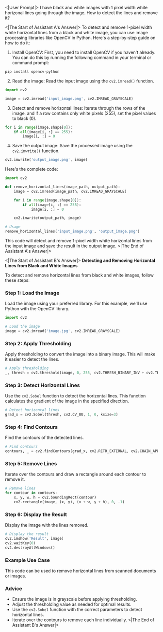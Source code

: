 <|User Prompt|>
I have black and white images with 1 pixel width white horizonal lines going through the image. How to detect the lines and remove it?

<|The Start of Assistant A's Answer|>
To detect and remove 1-pixel width white horizontal lines from a black and white image, you can use image processing libraries like OpenCV in Python. Here's a step-by-step guide on how to do it:

1. Install OpenCV: First, you need to install OpenCV if you haven't already. You can do this by running the following command in your terminal or command prompt:

```bash
pip install opencv-python
```

2. Read the image: Read the input image using the `cv2.imread()` function.

```python
import cv2

image = cv2.imread('input_image.png', cv2.IMREAD_GRAYSCALE)
```

3. Detect and remove horizontal lines: Iterate through the rows of the image, and if a row contains only white pixels (255), set the pixel values to black (0).

```python
for i in range(image.shape[0]):
    if all(image[i, :] == 255):
        image[i, :] = 0
```

4. Save the output image: Save the processed image using the `cv2.imwrite()` function.

```python
cv2.imwrite('output_image.png', image)
```

Here's the complete code:

```python
import cv2

def remove_horizontal_lines(image_path, output_path):
    image = cv2.imread(image_path, cv2.IMREAD_GRAYSCALE)

    for i in range(image.shape[0]):
        if all(image[i, :] == 255):
            image[i, :] = 0

    cv2.imwrite(output_path, image)

# Usage
remove_horizontal_lines('input_image.png', 'output_image.png')
```

This code will detect and remove 1-pixel width white horizontal lines from the input image and save the result in the output image.
<|The End of Assistant A's Answer|>

<|The Start of Assistant B's Answer|>
**Detecting and Removing Horizontal Lines from Black and White Images**

To detect and remove horizontal lines from black and white images, follow these steps:

### Step 1: **Load the Image**

Load the image using your preferred library. For this example, we'll use Python with the OpenCV library.

```python
import cv2

# Load the image
image = cv2.imread('image.jpg', cv2.IMREAD_GRAYSCALE)
```

### Step 2: **Apply Thresholding**

Apply thresholding to convert the image into a binary image. This will make it easier to detect the lines.

```python
# Apply thresholding
_, thresh = cv2.threshold(image, 0, 255, cv2.THRESH_BINARY_INV + cv2.THRESH_OTSU)
```

### Step 3: **Detect Horizontal Lines**

Use the `cv2.Sobel` function to detect the horizontal lines. This function calculates the gradient of the image in the specified direction.

```python
# Detect horizontal lines
grad_x = cv2.Sobel(thresh, cv2.CV_8U, 1, 0, ksize=3)
```

### Step 4: **Find Contours**

Find the contours of the detected lines.

```python
# Find contours
contours, _ = cv2.findContours(grad_x, cv2.RETR_EXTERNAL, cv2.CHAIN_APPROX_SIMPLE)
```

### Step 5: **Remove Lines**

Iterate over the contours and draw a rectangle around each contour to remove it.

```python
# Remove lines
for contour in contours:
    x, y, w, h = cv2.boundingRect(contour)
    cv2.rectangle(image, (x, y), (x + w, y + h), 0, -1)
```

### Step 6: **Display the Result**

Display the image with the lines removed.

```python
# Display the result
cv2.imshow('Result', image)
cv2.waitKey(0)
cv2.destroyAllWindows()
```

### Example Use Case

This code can be used to remove horizontal lines from scanned documents or images.

### Advice

- Ensure the image is in grayscale before applying thresholding.
- Adjust the thresholding value as needed for optimal results.
- Use the `cv2.Sobel` function with the correct parameters to detect horizontal lines.
- Iterate over the contours to remove each line individually.
<|The End of Assistant B's Answer|>